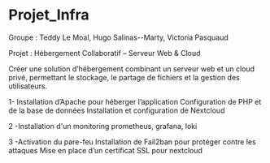 # Projet_Infra

Groupe : Teddy Le Moal, Hugo Salinas--Marty, Victoria Pasquaud

Projet : Hébergement Collaboratif – Serveur Web & Cloud

Créer une solution d’hébergement combinant un serveur web et un cloud privé, permettant le stockage, le partage de fichiers et la gestion des utilisateurs.


1- Installation d’Apache pour héberger l’application
Configuration de PHP et de la base de données
Installation et configuration de Nextcloud

2 -Installation d'un monitoring prometheus, grafana, loki

3 -Activation du pare-feu 
Installation de Fail2ban pour protéger contre les attaques
Mise en place d’un certificat SSL pour nextcloud

